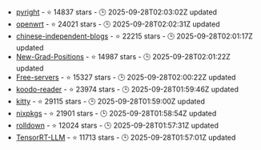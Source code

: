 - [pyright](https://github.com/microsoft/pyright) - ⭐ 14837 stars - 🕒 2025-09-28T02:03:02Z updated
- [openwrt](https://github.com/openwrt/openwrt) - ⭐ 24021 stars - 🕒 2025-09-28T02:02:31Z updated
- [chinese-independent-blogs](https://github.com/timqian/chinese-independent-blogs) - ⭐ 22215 stars - 🕒 2025-09-28T02:01:17Z updated
- [New-Grad-Positions](https://github.com/SimplifyJobs/New-Grad-Positions) - ⭐ 14987 stars - 🕒 2025-09-28T02:01:22Z updated
- [Free-servers](https://github.com/Pawdroid/Free-servers) - ⭐ 15327 stars - 🕒 2025-09-28T02:00:22Z updated
- [koodo-reader](https://github.com/koodo-reader/koodo-reader) - ⭐ 23974 stars - 🕒 2025-09-28T01:59:46Z updated
- [kitty](https://github.com/kovidgoyal/kitty) - ⭐ 29115 stars - 🕒 2025-09-28T01:59:00Z updated
- [nixpkgs](https://github.com/NixOS/nixpkgs) - ⭐ 21901 stars - 🕒 2025-09-28T01:58:54Z updated
- [rolldown](https://github.com/rolldown/rolldown) - ⭐ 12024 stars - 🕒 2025-09-28T01:57:31Z updated
- [TensorRT-LLM](https://github.com/NVIDIA/TensorRT-LLM) - ⭐ 11713 stars - 🕒 2025-09-28T01:57:01Z updated
